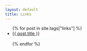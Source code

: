 ```yaml
---
layout: default
title: Links
---
```

<ul class="posts">
  {% for post in site.tags["links"] %}
    <li>
      <a href="{{ post.external_url }}">{{ post.title }}</a>
      <div class="text" style="color: #f7fafc">{{ post.description }}</div>
    </li>
  {% endfor %}
</ul>
